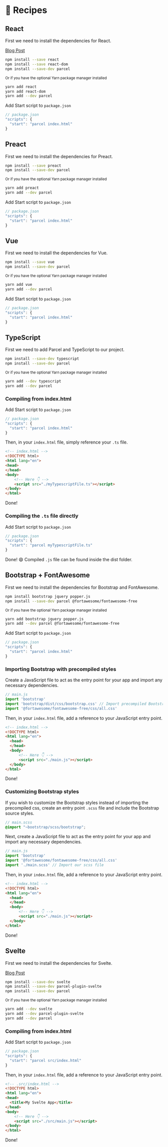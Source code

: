 # 🍰 Recipes

## React

First we need to install the dependencies for React.

[Blog Post](http://blog.jakoblind.no/react-parcel/)

```bash
npm install --save react
npm install --save react-dom
npm install --save-dev parcel
```

<sub>Or if you have the optional Yarn package manager installed</sub>

```bash
yarn add react
yarn add react-dom
yarn add --dev parcel
```

Add Start script to `package.json`

```javascript
// package.json
"scripts": {
  "start": "parcel index.html"
}
```

## Preact

First we need to install the dependencies for Preact.

```bash
npm install --save preact
npm install --save-dev parcel
```

<sub>Or if you have the optional Yarn package manager installed</sub>

```bash
yarn add preact
yarn add --dev parcel
```

Add Start script to `package.json`

```javascript
// package.json
"scripts": {
  "start": "parcel index.html"
}
```

## Vue

First we need to install the dependencies for Vue.

```bash
npm install --save vue
npm install --save-dev parcel
```

<sub>Or if you have the optional Yarn package manager installed</sub>

```bash
yarn add vue
yarn add --dev parcel
```

Add Start script to `package.json`

```javascript
// package.json
"scripts": {
  "start": "parcel index.html"
}
```

## TypeScript

First we need to add Parcel and TypeScript to our project.

```bash
npm install --save-dev typescript
npm install --save-dev parcel
```

<sub>Or if you have the optional Yarn package manager installed</sub>

```bash
yarn add --dev typescript
yarn add --dev parcel
```

### Compiling from index.html

Add Start script to `package.json`

```javascript
// package.json
"scripts": {
  "start": "parcel index.html"
}
```

Then, in your `index.html` file, simply reference your `.ts` file.

```html
<!-- index.html -->
<!DOCTYPE html>
<html lang="en">
<head>
</head>
<body>
    <!-- Here 👇 -->
    <script src="./myTypescriptFile.ts"></script>
</body>
</html>
```

Done!

### Compiling the `.ts` file directly

Add Start script to `package.json`

```javascript
// package.json
"scripts": {
  "start": "parcel myTypescriptFile.ts"
}
```

Done! 😄 Compiled `.js` file can be found inside the dist folder.

## Bootstrap + FontAwesome

First we need to install the dependencies for Bootstrap and FontAwesome.

```bash
npm install bootstrap jquery popper.js
npm install --save-dev parcel @fortawesome/fontawesome-free
```

<sub>Or if you have the optional Yarn package manager installed</sub>

```bash
yarn add bootstrap jquery popper.js
yarn add --dev parcel @fortawesome/fontawesome-free
```

Add Start script to `package.json`

```javascript
// package.json
"scripts": {
  "start": "parcel index.html"
}
```

### Importing Bootstrap with precompiled styles

Create a JavaScript file to act as the entry point for your app and import any necessary dependencies.

```javascript
// main.js
import 'bootstrap'
import 'bootstrap/dist/css/bootstrap.css' // Import precompiled Bootstrap css
import '@fortawesome/fontawesome-free/css/all.css'
```

Then, in your `index.html` file, add a reference to your JavaScript entry point.

```html
<!-- index.html -->
<!DOCTYPE html>
<html lang="en">
  <head>
  </head>
  <body>
      <!-- Here 👇 -->
      <script src="./main.js"></script>
  </body>
</html>
```

Done!

### Customizing Bootstrap styles

If you wish to customize the Bootstrap styles instead of importing the precompiled css, create an entry point `.scss` file and include the Bootstrap source styles.

```scss
// main.scss
@import "~bootstrap/scss/bootstrap";
```

Next, create a JavaScript file to act as the entry point for your app and import any necessary dependencies.

```javascript
// main.js
import 'bootstrap'
import '@fortawesome/fontawesome-free/css/all.css'
import './main.scss' // Import our scss file
```

Then, in your `index.html` file, add a reference to your JavaScript entry point.

```html
<!-- index.html -->
<!DOCTYPE html>
<html lang="en">
  <head>
  </head>
  <body>
      <!-- Here 👇 -->
      <script src="./main.js"></script>
  </body>
</html>
```

Done!

## Svelte

First we need to install the dependencies for Svelte.

[Blog Post](https://dev.to/alexparra/basic-svelte-app-with-parcel-30i5)

```bash
npm install --save-dev svelte
npm install --save-dev parcel-plugin-svelte
npm install --save-dev parcel
```

<sub>Or if you have the optional Yarn package manager installed</sub>

```bash
yarn add --dev svelte
yarn add --dev parcel-plugin-svelte
yarn add --dev parcel
```

### Compiling from index.html

Add Start script to `package.json`

```javascript
// package.json
"scripts": {
  "start": "parcel src/index.html"
}
```

Then, in your `index.html` file, add a reference to your JavaScript entry point.

```html
<!-- .src/index.html -->
<!DOCTYPE html>
<html lang="en">
<head>
  <title>My Svelte App</title>
</head>
<body>
    <!-- Here 👇 -->
    <script src="./src/main.js"></script>
</body>
</html>
```

Done!
